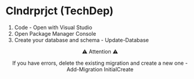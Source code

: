 # Clndrprjct (TechDep)

1. Code - Open with Visual Studio 
2. Open Package Manager Console
3. Create your database and schema - Update-Database

<p align="center"> ⚠ Attention ⚠
</p>
<p align="center">
If you have errors, delete the existing migration and create a new one - Add-Migration InitialCreate
</p>
